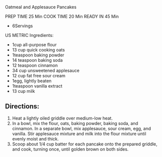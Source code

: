  Oatmeal and Applesauce Pancakes

PREP TIME  	25 Min
COOK TIME  	20 Min
READY IN  	45 Min

- 6Servings

	
US	METRIC
Ingredients:

- 1cup all-purpose flour
- 13 cup quick cooking oats
- 1teaspoon baking powder
- 14 teaspoon baking soda
- 12 teaspoon cinnamon
- 34 cup unsweetened applesauce
- 12 cup fat free sour cream
- 1egg, lightly beaten
- 1teaspoon vanilla extract
- 13 cup milk

## Directions:

   1. Heat a lightly oiled griddle over medium-low heat.
   2. In a bowl, mix the flour, oats, baking powder, baking soda, and cinnamon. In a separate bowl, mix applesauce, sour cream, egg, and vanilla. Stir applesauce mixture and milk into the flour mixture until evenly moist and thick.
   3. Scoop about 1/4 cup batter for each pancake onto the prepared griddle, and cook, turning once, until golden brown on both sides.
